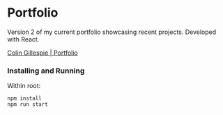 # Portfolio

Version 2 of my current portfolio showcasing recent projects. Developed with React.

[Colin Gillespie | Portfolio](https://jolly-carson-a72613.netlify.app/)

### Installing and Running

Within root:

```
npm install
npm run start
```
